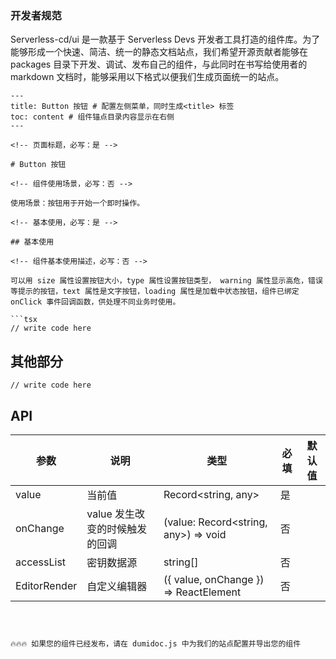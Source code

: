 ### 开发者规范

Serverless-cd/ui 是一款基于 Serverless Devs 开发者工具打造的组件库。为了能够形成一个快速、简洁、统一的静态文档站点，我们希望开源贡献者能够在 packages 目录下开发、调试、发布自己的组件，与此同时在书写给使用者的 markdown 文档时，能够采用以下格式以便我们生成页面统一的站点。

````
---
title: Button 按钮 # 配置左侧菜单，同时生成<title> 标签
toc: content # 组件锚点目录内容显示在右侧
---

<!-- 页面标题，必写：是 -->

# Button 按钮

<!-- 组件使用场景，必写：否 -->

使用场景：按钮用于开始一个即时操作。

<!-- 基本使用，必写：是 -->

## 基本使用

<!-- 组件基本使用描述，必写：否 -->

可以用 size 属性设置按钮大小，type 属性设置按钮类型， warning 属性显示高危，错误等提示的按钮，text 属性是文字按钮，loading 属性是加载中状态按钮，组件已绑定 onClick 事件回调函数，供处理不同业务时使用。

```tsx
// write code here
````

<!-- 其他部分，必写：否 -->

## 其他部分

```tsx
// write code here
```

<!-- API，必写：是 -->

## API

| 参数         | 说明                           | 类型                                  | 必填 | 默认值 |
| ------------ | ------------------------------ | ------------------------------------- | ---- | ------ |
| value        | 当前值                         | Record<string, any>                   | 是   |        |
| onChange     | value 发生改变的时候触发的回调 | (value: Record<string, any>) => void  | 否   |        |
| accessList   | 密钥数据源                     | string[]                              | 否   |        |
| EditorRender | 自定义编辑器                   | ({ value, onChange }) => ReactElement | 否   |        |

```



🔥🔥🔥 如果您的组件已经发布，请在 dumidoc.js 中为我们的站点配置并导出您的组件
```
